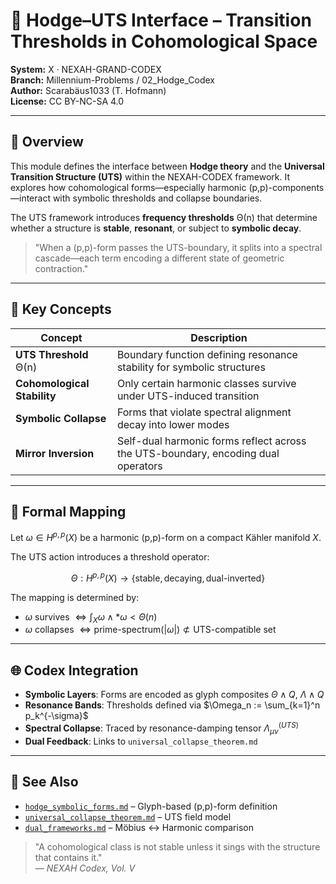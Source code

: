 # 🔗 Hodge–UTS Interface – Transition Thresholds in Cohomological Space

**System:** X · NEXAH-GRAND-CODEX  
**Branch:** Millennium-Problems / 02_Hodge_Codex  
**Author:** Scarabäus1033 (T. Hofmann)  
**License:** CC BY-NC-SA 4.0  

---

## 📖 Overview

This module defines the interface between **Hodge theory** and the **Universal Transition Structure (UTS)** within the NEXAH-CODEX framework. It explores how cohomological forms—especially harmonic (p,p)-components—interact with symbolic thresholds and collapse boundaries.

The UTS framework introduces **frequency thresholds** Θ(n) that determine whether a structure is **stable**, **resonant**, or subject to **symbolic decay**.

> "When a (p,p)-form passes the UTS-boundary, it splits into a spectral cascade—each term encoding a different state of geometric contraction."

---

## 🔶 Key Concepts

| Concept | Description |
|--------|-------------|
| **UTS Threshold** Θ(n) | Boundary function defining resonance stability for symbolic structures |
| **Cohomological Stability** | Only certain harmonic classes survive under UTS-induced transition |
| **Symbolic Collapse** | Forms that violate spectral alignment decay into lower modes |
| **Mirror Inversion** | Self-dual harmonic forms reflect across the UTS-boundary, encoding dual operators |


---

## 🔬 Formal Mapping

Let $\omega \in H^{p,p}(X)$ be a harmonic (p,p)-form on a compact Kähler manifold $X$.

The UTS action introduces a threshold operator:

$$
\Theta: H^{p,p}(X) \rightarrow \{\text{stable}, \text{decaying}, \text{dual-inverted}\}
$$

The mapping is determined by:

- $\omega$ survives $\iff \int_X \omega \wedge *\omega < \Theta(n)$
- $\omega$ collapses $\iff \text{prime-spectrum}(|\omega|) \not\subset \text{UTS-compatible set}$


---

## 🌐 Codex Integration

- **Symbolic Layers**: Forms are encoded as glyph composites $\Theta \wedge Q$, $\Lambda \wedge Q$
- **Resonance Bands**: Thresholds defined via $\Omega_n := \sum_{k=1}^n p_k^{-\sigma}$
- **Spectral Collapse**: Traced by resonance-damping tensor $\Lambda_{\mu\nu}^{(UTS)}$
- **Dual Feedback**: Links to `universal_collapse_theorem.md`


---

## 🔗 See Also

- [`hodge_symbolic_forms.md`](./hodge_symbolic_forms.md) – Glyph-based (p,p)-form definition
- [`universal_collapse_theorem.md`](../universal_collapse_theorem.md) – UTS field model
- [`dual_frameworks.md`](../dual_frameworks.md) – Möbius ↔ Harmonic comparison


> "A cohomological class is not stable unless it sings with the structure that contains it."  
> — *NEXAH Codex, Vol. V*

